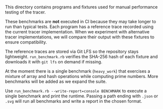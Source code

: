 This directory contains programs and fixtures used for manual performance testing of the tracer.

These benchmarks are **not** executed in CI because they may take longer to run than typical tests. Each program has a reference trace recorded using the current tracer implementation. When we experiment with alternative tracer implementations, we will compare their output with these fixtures to ensure compatibility.

The reference traces are stored via Git LFS so the repository stays lightweight. `run_benchmark.rb` verifies the SHA-256 hash of each fixture and downloads it with `git lfs` on demand if missing.

At the moment there is a single benchmark (`heavy_work`) that exercises a mixture of array and hash operations while computing prime numbers. More benchmarks will be added as we expand the suite.

Use `run_benchmark.rb --write-report=console BENCHMARK` to execute a single benchmark and print the runtime. Passing a path ending with `.json` or `.svg` will run all benchmarks and write a report in the chosen format.
